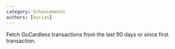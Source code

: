 ```yaml
---
category: Enhancements
authors: [kyrias]
---
```


Fetch GoCardless transactions from the last 90 days or since first transaction.
